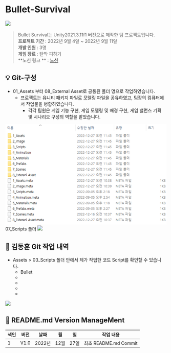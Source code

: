 # Bullet-Survival

<img src="https://capsule-render.vercel.app/api?type=wave&color=auto&height=300&section=header&text=Bullet%20Survival&fontSize=90" />

> Bullet Survival는 Unity2021.3.11f1 버전으로 제작한 팀 프로젝트입니다.
<br/> **프로젝트 기간** : 2022년 9월 4일 ~ 2022년 9월 11일
<br/> **개발 인원**    : 3명
<br/> **게임 장르**    : 탄막 피하기
<br/> **노션 링크 **    : [노션](https://glamorous-timpani-e2c.notion.site/Unity-C-117ac0c996df4ac284e2e8bdd6b7a7f2)

:bulb:   Git-구성
------------------------
* 01_Assets 부터 08_External Asset로 공통된 폴더 명으로 작업하였습니다.
  * 프로젝트는 유니티 패키지 파일로 모델링 파일을 공유하였고, 팀장의 컴퓨터에서 작업물을 병합하였습니다.
    * 각각 팀원은 게임 기능 구현, 게임 모델링 및 배경 구현, 게임 밸런스 기획 및 시나리오 구성의 역할을 맡았습니다.
<img src="img/one.png">
07_Scripts 폴더
<img src="img/two.png">

💾 김동훈 Git 작업 내역
------------------------
* Assets > 03_Scripts 폴더 안에서 제가 작업한 코드 Script를 확인할 수 있습니다.
  * Bullet
  * 
  *   
  * 
  * 

<img src="img/three.png">


:nail_care: README.md Version ManageMent
------------------------

색인|버전|날짜|월|일|작업 내용
---|---|---|---|---|---|
1|V1.0|2022년|12월|27일|최초 README.md Commit
